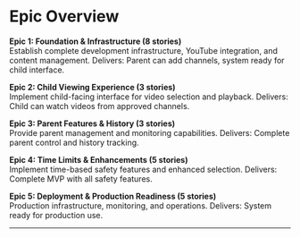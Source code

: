 # Epic Overview

**Epic 1: Foundation & Infrastructure (8 stories)**  
Establish complete development infrastructure, YouTube integration, and content management. Delivers: Parent can add channels, system ready for child interface.

**Epic 2: Child Viewing Experience (3 stories)**  
Implement child-facing interface for video selection and playback. Delivers: Child can watch videos from approved channels.

**Epic 3: Parent Features & History (3 stories)**  
Provide parent management and monitoring capabilities. Delivers: Complete parent control and history tracking.

**Epic 4: Time Limits & Enhancements (5 stories)**  
Implement time-based safety features and enhanced selection. Delivers: Complete MVP with all safety features.

**Epic 5: Deployment & Production Readiness (5 stories)**  
Production infrastructure, monitoring, and operations. Delivers: System ready for production use.

---
